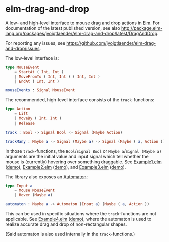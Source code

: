 elm-drag-and-drop
=================

A low- and high-level interface to mouse drag and drop actions in
[Elm](http://elm-lang.org/). For documentation of the latest
published version, see also
http://package.elm-lang.org/packages/jvoigtlaender/elm-drag-and-drop/latest/DragAndDrop.

For reporting any issues, see
https://github.com/jvoigtlaender/elm-drag-and-drop/issues.

The low-level interface is:

```elm
type MouseEvent
    = StartAt ( Int, Int )
    | MoveFromTo ( Int, Int ) ( Int, Int )
    | EndAt ( Int, Int )

mouseEvents : Signal MouseEvent
```

The recommended, high-level interface consists of the
`track`-functions:

```elm
type Action
    = Lift
    | MoveBy ( Int, Int )
    | Release

track : Bool -> Signal Bool -> Signal (Maybe Action)

trackMany : Maybe a -> Signal (Maybe a) -> Signal (Maybe ( a, Action ))
```

In those `track`-functions, the `Bool`/`Signal Bool` or `Maybe
a`/`Signal (Maybe a)` arguments are the initial value and input signal
which tell whether the mouse is (currently) hovering over something
draggable. See
[Example1.elm](https://github.com/jvoigtlaender/elm-drag-and-drop/blob/master/Example1.elm)
([demo](https://jvoigtlaender.github.io/elm-drag-and-drop/Example1.html)),
[Example2.elm](https://github.com/jvoigtlaender/elm-drag-and-drop/blob/master/Example2.elm)
([demo](https://jvoigtlaender.github.io/elm-drag-and-drop/Example2.html)),
and
[Example3.elm](https://github.com/jvoigtlaender/elm-drag-and-drop/blob/master/Example3.elm)
([demo](https://jvoigtlaender.github.io/elm-drag-and-drop/Example3.html)).

The library also exposes an
[Automaton](http://package.elm-lang.org/packages/evancz/automaton/latest):

```elm
type Input a
    = Mouse MouseEvent
    | Hover (Maybe a)

automaton : Maybe a -> Automaton (Input a) (Maybe ( a, Action ))
```

This can be used in specific situations where the `track`-functions
are not applicable. See
[Example4.elm](https://github.com/jvoigtlaender/elm-drag-and-drop/blob/master/Example4.elm)
([demo](https://jvoigtlaender.github.io/elm-drag-and-drop/Example4.html)),
where the automaton is used to realize accurate drag and drop of
non-rectangular shapes.

(Said automaton is also used internally in the `track`-functions.)
